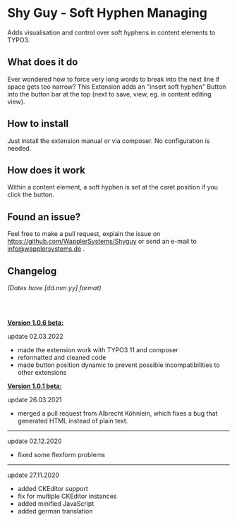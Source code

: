 # Shy Guy - Soft Hyphen Managing

Adds visualisation and control over soft hyphens in content elements to TYPO3.

## What does it do

Ever wondered how to force very long words to break into the next line if space gets too narrow?
This Extension adds an "insert soft hyphen" Button into the button bar at the top (next to save, view, eg. in content editing view).

## How to install

Just install the extension manual or via composer.
No configuration is needed.

## How does it work

Within a content element, a soft hyphen is set at the caret position if you click the button.

## Found an issue?

Feel free to make a pull request, explain the issue on https://github.com/WapplerSystems/Shyguy or send an e-mail to info@wapplersystems.de .

## Changelog

<i>(Dates have [dd.mm.yy] format)</i>

<br><br>

<b><u>Version 1.0.6 beta:</u></b>

update 02.03.2022

- made the extension work with TYPO3 11 and composer
- reformatted and cleaned code
- made button position dynamic to prevent possible incompatibilities to other extensions


<b><u>Version 1.0.1 beta:</u></b>

update 26.03.2021
- merged a pull request from Albrecht Köhnlein, which fixes a bug that generated HTML instead of plain text.

___

update 02.12.2020
- fixed some flexform problems

___

update 27.11.2020
- added CKEditor support
- fix for multiple CKEditor instances
- added minified JavaScript
- added german translation


